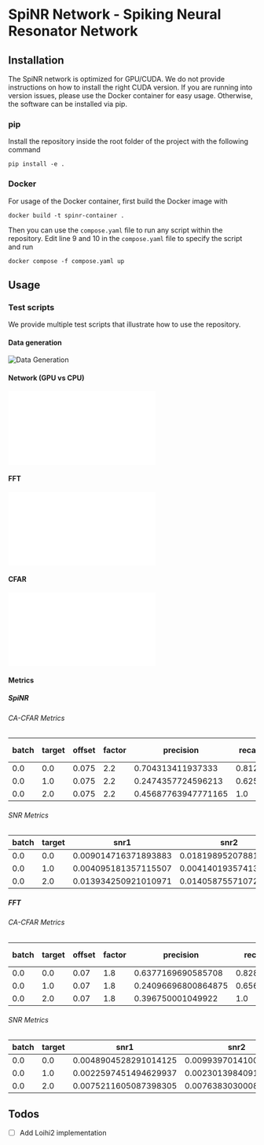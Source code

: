# SpiNR Network - Spiking Neural Resonator Network

## Installation

The SpiNR network is optimized for GPU/CUDA. We do not provide instructions on how to install the right CUDA version.
If you are running into version issues, please use the Docker container for easy usage. Otherwise, the software can be installed via pip.

### pip

Install the repository inside the root folder of the project with the following command 

```pip install -e .```

### Docker

For usage of the Docker container, first build the Docker image with

``` docker build -t spinr-container . ```

Then you can use the ```compose.yaml``` file to run any script within the repository.
Edit line 9 and 10 in the ```compose.yaml``` file to specify the script and run

``` docker compose -f compose.yaml up ```

## Usage

### Test scripts

We provide multiple test scripts that illustrate how to use the repository.

#### Data generation
![Data Generation](./figures/tests/test_data_simulation.png)

#### Network (GPU vs CPU)
![network](./figures/tests/test_net.pdf)

#### FFT 
![FFT](./figures/tests/test_fft.pdf)

#### CFAR
![CA-CFAR](./figures/tests/test_cfar.pdf)

#### Metrics

##### SpiNR
###### CA-CFAR Metrics
batch|target|offset|factor|precision|recall|false positive|false negative
-|-|-|-|-|-|-|-
0.0|0.0|0.075|2.2|0.704313411937333|0.8125|0.4504978378296407|0.36328125
0.0|1.0|0.075|2.2|0.2474357724596213|0.625|0.818396772498335|0.546875
0.0|2.0|0.075|2.2|0.45687763947771165|1.0|0.6321010653313057|0.1796875

###### SNR Metrics

batch|target|snr1|snr2
-|-|-|-
0.0|0.0|0.009014716371893883|0.018198952078819275
0.0|1.0|0.004095181357115507|0.004140193574130535
0.0|2.0|0.013934250921010971|0.014058755710721016

##### FFT
###### CA-CFAR Metrics
batch|target|offset|factor|precision|recall|false positive|false negative
-|-|-|-|-|-|-|-
0.0|0.0|0.07|1.8|0.6377169690585708|0.828125|0.49072920056237007|0.34375
0.0|1.0|0.07|1.8|0.24096696800864875|0.65625|0.8310551770050125|0.53125
0.0|2.0|0.07|1.8|0.396750001049922|1.0|0.6596740235573575|0.15625

###### SNR Metrics

batch|target|snr1|snr2
-|-|-|-
0.0|0.0|0.0048904528291014125|0.009939701410047574
0.0|1.0|0.0022597451494629937|0.0023013984091858238
0.0|2.0|0.0075211605087398305|0.007638303000861752

## Todos

- [ ] Add Loihi2 implementation


